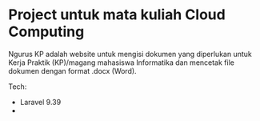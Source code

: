# Project untuk mata kuliah Cloud Computing

Ngurus KP adalah website untuk mengisi dokumen yang diperlukan untuk Kerja Praktik (KP)/magang mahasiswa Informatika dan mencetak file dokumen dengan format .docx (Word).

Tech:
- Laravel 9.39
- 
